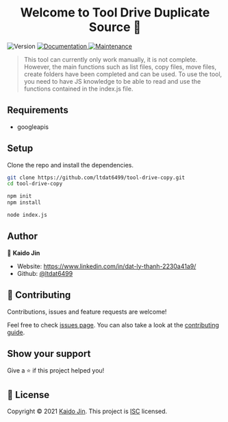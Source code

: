 <h1 align="center">Welcome to Tool Drive Duplicate Source 👋</h1>
<p>
  <img alt="Version" src="https://img.shields.io/badge/version-1.0.0-blue.svg?cacheSeconds=2592000" />
  <a href="https://github.com/ltdat6499/lemoncat#readme" target="_blank">
    <img alt="Documentation" src="https://img.shields.io/badge/documentation-yes-brightgreen.svg" />
  </a>
  <a href="https://github.com/ltdat6499/lemoncat/graphs/commit-activity" target="_blank">
    <img alt="Maintenance" src="https://img.shields.io/badge/Maintained%3F-yes-green.svg" />
  </a>
</p>

> This tool can currently only work manually, it is not complete. However, the main functions such as list files, copy files, move files, create folders have been completed and can be used. To use the tool, you need to have JS knowledge to be able to read and use the functions contained in the index.js file.

## Requirements

- googleapis

## Setup

Clone the repo and install the dependencies.

```bash
git clone https://github.com/ltdat6499/tool-drive-copy.git
cd tool-drive-copy
```

```bash
npm init
npm install
```

```sh
node index.js
```

## Author

👤 **Kaido Jin**

- Website: https://www.linkedin.com/in/dat-ly-thanh-2230a41a9/
- Github: [@ltdat6499](https://github.com/ltdat6499)

## 🤝 Contributing

Contributions, issues and feature requests are welcome!

Feel free to check [issues page](https://github.com/ltdat6499/lemoncat/issues). You can also take a look at the [contributing guide](https://github.com/ltdat6499/lemoncat/blob/master/CONTRIBUTING.md).

## Show your support

Give a ⭐️ if this project helped you!

## 📝 License

Copyright © 2021 [Kaido Jin](https://github.com/ltdat6499).
This project is [ISC](https://github.com/ltdat6499/lemoncat/blob/master/LICENSE) licensed.
